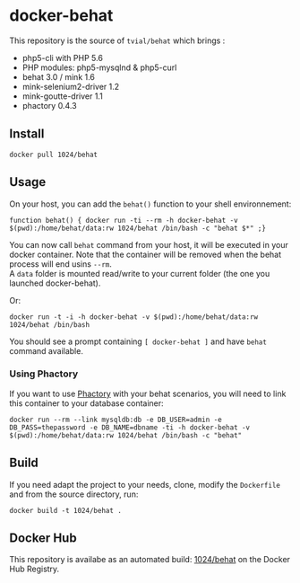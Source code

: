docker-behat
============

This repository is the source of `tvial/behat` which brings :  
- php5-cli with PHP 5.6
- PHP modules: php5-mysqlnd & php5-curl
- behat 3.0 / mink 1.6
- mink-selenium2-driver 1.2
- mink-goutte-driver 1.1
- phactory 0.4.3  

## Install

    docker pull 1024/behat

## Usage

On your host, you can add the `behat()` function to your shell environnement:  

    function behat() { docker run -ti --rm -h docker-behat -v $(pwd):/home/behat/data:rw 1024/behat /bin/bash -c "behat $*" ;}

You can now call `behat` command from your host, it will be executed in your docker container.
Note that the container will be removed when the behat process will end usins `--rm`.  
A `data` folder is mounted read/write to your current folder (the one you launched docker-behat).  

Or:

    docker run -t -i -h docker-behat -v $(pwd):/home/behat/data:rw 1024/behat /bin/bash  

You should see a prompt containing `[ docker-behat ]` and have `behat` command available.  

### Using Phactory

If you want to use [Phactory](http://phactory.org/) with your behat scenarios, you will need to link this container to your database container:

    docker run --rm --link mysqldb:db -e DB_USER=admin -e DB_PASS=thepassword -e DB_NAME=dbname -ti -h docker-behat -v $(pwd):/home/behat/data:rw 1024/behat /bin/bash -c "behat"

## Build

If you need adapt the project to your needs, clone, modify the `Dockerfile` and from the source directory, run:

    docker build -t 1024/behat .

## Docker Hub

This repository is availabe as an automated build: [1024/behat](https://registry.hub.docker.com/u/1024/behat/) on the Docker Hub Registry.